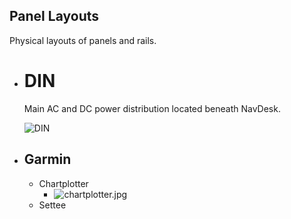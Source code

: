 ## Panel Layouts
Physical layouts of panels and rails.
- # DIN
  Main AC and DC power distribution located beneath NavDesk.
  
  ![DIN](DIN.png)
- ## Garmin
	- Chartplotter
		- ![chartplotter.jpg](../../assets/chartplotter_1703776117174_0.jpg)
	- Settee